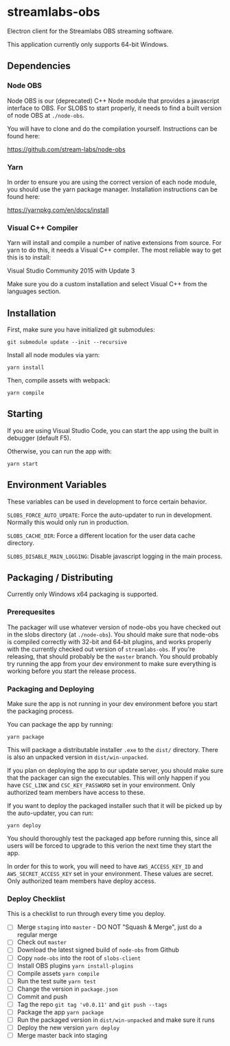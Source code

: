 # streamlabs-obs
Electron client for the Streamlabs OBS streaming software.

This application currently only supports 64-bit Windows.

## Dependencies

### Node OBS

Node OBS is our (deprecated) C++ Node module that provides a javascript
interface to OBS.  For SLOBS to start properly, it needs to
find a built version of node OBS at `./node-obs`.

You will have to clone and do the compilation yourself.
Instructions can be found here:

https://github.com/stream-labs/node-obs

### Yarn

In order to ensure you are using the correct version of each
node module, you should use the yarn package manager.
Installation instructions can be found here:

https://yarnpkg.com/en/docs/install

### Visual C++ Compiler

Yarn will install and compile a number of native extensions from
source.  For yarn to do this, it needs a Visual C++ compiler.  The
most reliable way to get this is to install:

Visual Studio Community 2015 with Update 3

Make sure you do a custom installation and select Visual C++ from
the languages section.

## Installation

First, make sure you have initialized git submodules:

```
git submodule update --init --recursive
```

Install all node modules via yarn:

```
yarn install
```

Then, compile assets with webpack:

```
yarn compile
```

## Starting

If you are using Visual Studio Code, you can start the app
using the built in debugger (default F5).

Otherwise, you can run the app with:

```
yarn start
```

## Environment Variables

These variables can be used in development to force certain behavior.

`SLOBS_FORCE_AUTO_UPDATE`: Force the auto-updater to run in development. Normally
this would only run in production.

`SLOBS_CACHE_DIR`: Force a different location for the user data cache directory.

`SLOBS_DISABLE_MAIN_LOGGING`: Disable javascript logging in the main process.

## Packaging / Distributing

Currently only Windows x64 packaging is supported.

### Prerequesites

The packager will use whatever version of node-obs you have
checked out in the slobs directory (at `./node-obs`).  You
should make sure that node-obs is compiled correctly with 32-bit
and 64-bit plugins, and works properly with the currently checked
out version of `streamlabs-obs`.  If you're releasing, that should
probably be the `master` branch.  You should probably try running
the app from your dev environment to make sure everything is
working before you start the release process.

### Packaging and Deploying

Make sure the app is not running in your dev environment
before you start the packaging process.

You can package the app by running:

```
yarn package
```

This will package a distributable installer `.exe` to the `dist/`
directory.  There is also an unpacked version in `dist/win-unpacked`.

If you plan on deploying the app to our update server, you should make
sure that the packager can sign the executables.
This will only happen if you have `CSC_LINK` and `CSC_KEY_PASSWORD`
set in your environment.  Only authorized team members have access to these.

If you want to deploy the packaged installer such that it will be
picked up by the auto-updater, you can run:

```
yarn deploy
```

You should thoroughly test the packaged app before running this, since
all users will be forced to upgrade to this verion the next time they
start the app.

In order for this to work, you will need to have `AWS_ACCESS_KEY_ID`
and `AWS_SECRET_ACCESS_KEY` set in your environment. These values
are secret. Only authorized team members have deploy access.

### Deploy Checklist

This is a checklist to run through every time you deploy.

- [ ] Merge `staging` into `master` - DO NOT "Squash & Merge", just do a regular merge
- [ ] Check out `master`
- [ ] Download the latest signed build of `node-obs` from Github
- [ ] Copy `node-obs` into the root of `slobs-client`
- [ ] Install OBS plugins `yarn install-plugins`
- [ ] Compile assets `yarn compile`
- [ ] Run the test suite `yarn test`
- [ ] Change the version in `package.json`
- [ ] Commit and push
- [ ] Tag the repo `git tag 'v0.0.11'` and `git push --tags`
- [ ] Package the app `yarn package`
- [ ] Run the packaged version in `dist/win-unpacked` and make sure it runs
- [ ] Deploy the new version `yarn deploy`
- [ ] Merge master back into staging
